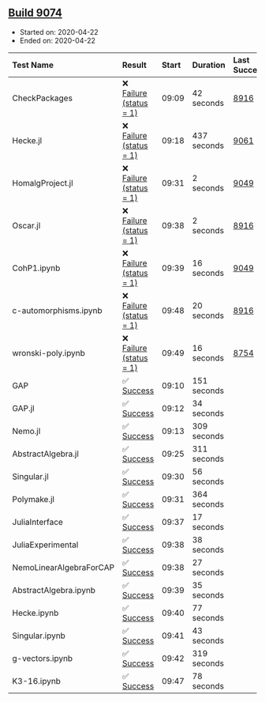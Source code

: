 ## [Build 9074](https://oscarci.mathematik.uni-kl.de/job/oscar/9074/)

* Started on: 2020-04-22
* Ended on: 2020-04-22

| Test Name    | Result | Start | Duration | Last Success | First Failure |
|:-------------|:-------|:------|:---------|:-------------|:--------------|
| CheckPackages | ❌ [Failure (status = 1)](https://oscarci.mathematik.uni-kl.de/job/oscar/9074/artifact/logs/build-9074/CheckPackages.log) | 09:09 | 42 seconds | [8916](https://oscarci.mathematik.uni-kl.de/job/oscar/8916/) | [8920](https://oscarci.mathematik.uni-kl.de/job/oscar/8920/) |
| Hecke.jl | ❌ [Failure (status = 1)](https://oscarci.mathematik.uni-kl.de/job/oscar/9074/artifact/logs/build-9074/Hecke.jl.log) | 09:18 | 437 seconds | [9061](https://oscarci.mathematik.uni-kl.de/job/oscar/9061/) | [9062](https://oscarci.mathematik.uni-kl.de/job/oscar/9062/) |
| HomalgProject.jl | ❌ [Failure (status = 1)](https://oscarci.mathematik.uni-kl.de/job/oscar/9074/artifact/logs/build-9074/HomalgProject.jl.log) | 09:31 | 2 seconds | [9049](https://oscarci.mathematik.uni-kl.de/job/oscar/9049/) | [9050](https://oscarci.mathematik.uni-kl.de/job/oscar/9050/) |
| Oscar.jl | ❌ [Failure (status = 1)](https://oscarci.mathematik.uni-kl.de/job/oscar/9074/artifact/logs/build-9074/Oscar.jl.log) | 09:38 | 2 seconds | [8916](https://oscarci.mathematik.uni-kl.de/job/oscar/8916/) | [8920](https://oscarci.mathematik.uni-kl.de/job/oscar/8920/) |
| CohP1.ipynb | ❌ [Failure (status = 1)](https://oscarci.mathematik.uni-kl.de/job/oscar/9074/artifact/logs/build-9074/CohP1.ipynb.log) | 09:39 | 16 seconds | [9049](https://oscarci.mathematik.uni-kl.de/job/oscar/9049/) | [9050](https://oscarci.mathematik.uni-kl.de/job/oscar/9050/) |
| c-automorphisms.ipynb | ❌ [Failure (status = 1)](https://oscarci.mathematik.uni-kl.de/job/oscar/9074/artifact/logs/build-9074/c-automorphisms.ipynb.log) | 09:48 | 20 seconds | [8916](https://oscarci.mathematik.uni-kl.de/job/oscar/8916/) | [8920](https://oscarci.mathematik.uni-kl.de/job/oscar/8920/) |
| wronski-poly.ipynb | ❌ [Failure (status = 1)](https://oscarci.mathematik.uni-kl.de/job/oscar/9074/artifact/logs/build-9074/wronski-poly.ipynb.log) | 09:49 | 16 seconds | [8754](https://oscarci.mathematik.uni-kl.de/job/oscar/8754/) | [8755](https://oscarci.mathematik.uni-kl.de/job/oscar/8755/) |
| GAP | ✅ [Success](https://oscarci.mathematik.uni-kl.de/job/oscar/9074/artifact/logs/build-9074/GAP.log) | 09:10 | 151 seconds |  |  |
| GAP.jl | ✅ [Success](https://oscarci.mathematik.uni-kl.de/job/oscar/9074/artifact/logs/build-9074/GAP.jl.log) | 09:12 | 34 seconds |  |  |
| Nemo.jl | ✅ [Success](https://oscarci.mathematik.uni-kl.de/job/oscar/9074/artifact/logs/build-9074/Nemo.jl.log) | 09:13 | 309 seconds |  |  |
| AbstractAlgebra.jl | ✅ [Success](https://oscarci.mathematik.uni-kl.de/job/oscar/9074/artifact/logs/build-9074/AbstractAlgebra.jl.log) | 09:25 | 311 seconds |  |  |
| Singular.jl | ✅ [Success](https://oscarci.mathematik.uni-kl.de/job/oscar/9074/artifact/logs/build-9074/Singular.jl.log) | 09:30 | 56 seconds |  |  |
| Polymake.jl | ✅ [Success](https://oscarci.mathematik.uni-kl.de/job/oscar/9074/artifact/logs/build-9074/Polymake.jl.log) | 09:31 | 364 seconds |  |  |
| JuliaInterface | ✅ [Success](https://oscarci.mathematik.uni-kl.de/job/oscar/9074/artifact/logs/build-9074/JuliaInterface.log) | 09:37 | 17 seconds |  |  |
| JuliaExperimental | ✅ [Success](https://oscarci.mathematik.uni-kl.de/job/oscar/9074/artifact/logs/build-9074/JuliaExperimental.log) | 09:38 | 38 seconds |  |  |
| NemoLinearAlgebraForCAP | ✅ [Success](https://oscarci.mathematik.uni-kl.de/job/oscar/9074/artifact/logs/build-9074/NemoLinearAlgebraForCAP.log) | 09:38 | 27 seconds |  |  |
| AbstractAlgebra.ipynb | ✅ [Success](https://oscarci.mathematik.uni-kl.de/job/oscar/9074/artifact/logs/build-9074/AbstractAlgebra.ipynb.log) | 09:39 | 35 seconds |  |  |
| Hecke.ipynb | ✅ [Success](https://oscarci.mathematik.uni-kl.de/job/oscar/9074/artifact/logs/build-9074/Hecke.ipynb.log) | 09:40 | 77 seconds |  |  |
| Singular.ipynb | ✅ [Success](https://oscarci.mathematik.uni-kl.de/job/oscar/9074/artifact/logs/build-9074/Singular.ipynb.log) | 09:41 | 43 seconds |  |  |
| g-vectors.ipynb | ✅ [Success](https://oscarci.mathematik.uni-kl.de/job/oscar/9074/artifact/logs/build-9074/g-vectors.ipynb.log) | 09:42 | 319 seconds |  |  |
| K3-16.ipynb | ✅ [Success](https://oscarci.mathematik.uni-kl.de/job/oscar/9074/artifact/logs/build-9074/K3-16.ipynb.log) | 09:47 | 78 seconds |  |  |
